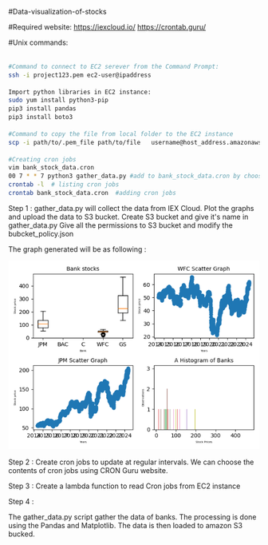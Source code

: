 #Data-visualization-of-stocks

#Required website:
https://iexcloud.io/
https://crontab.guru/

#Unix commands:

```sh

#Command to connect to EC2 serever from the Command Prompt:
ssh -i project123.pem ec2-user@ipaddress

Import python libraries in EC2 instance:
sudo yum install python3-pip
pip3 install pandas
pip3 install boto3

#Command to copy the file from local folder to the EC2 instance
scp -i path/to/.pem_file path/to/file   username@host_address.amazonaws.com:/path_to_copy

#Creating cron jobs
vim bank_stock_data.cron
00 7 * * 7 python3 gather_data.py #add to bank_stock_data.cron by choosing the interval from cron guru website
crontab -l  # listing cron jobs
crontab bank_stock_data.cron  #adding cron jobs

```

Step 1 : 
gather_data.py will collect the data from IEX Cloud. Plot the graphs and upload the data to S3 bucket.
Create S3 bucket and give it's name in gather_data.py
Give all the permissions to S3 bucket and modify the bubcket_policy.json 

The graph generated will be as following :

![alt text](bank_data.png)

Step 2 :
Create cron jobs to update at regular intervals. We can choose the contents of cron jobs using CRON Guru website.

Step 3 :
Create a lambda function to read Cron jobs from EC2 instance

Step 4 :

















The gather_data.py script gather the data of banks. The processing is done using the Pandas and Matplotlib. The data is then loaded to amazon S3 bucked.

